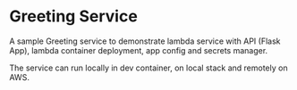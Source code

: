 # Greeting Service

A sample Greeting service to demonstrate lambda service with API (Flask App),  lambda container deployment, app config and secrets manager.

The service can run locally in dev container, on local stack and remotely on AWS.
